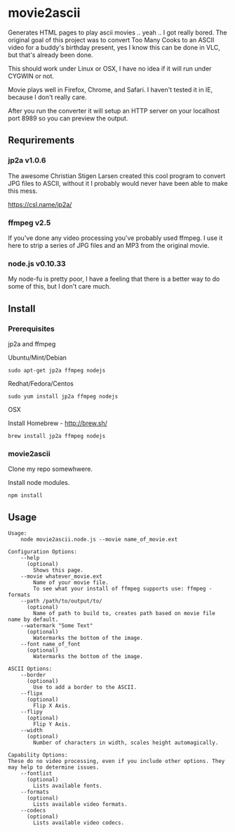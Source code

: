 # movie2ascii

Generates HTML pages to play ascii movies .. yeah .. I got really bored. The original goal of this project was to convert Too Many Cooks to an ASCII video for a buddy's birthday present, yes I know this can be done in VLC, but that's already been done.

This should work under Linux or OSX, I have no idea if it will run under CYGWIN or not.  

Movie plays well in Firefox, Chrome, and Safari.  I haven't tested it in IE, because I don't really care.

After you run the converter it will setup an HTTP server on your localhost port 8989 so you can preview the output.

## Requrirements

### jp2a v1.0.6
The awesome Christian Stigen Larsen created this cool program to convert JPG files to ASCII, without it I probably would never have been able to make this mess.

https://csl.name/jp2a/

### ffmpeg v2.5
If you've done any video processing you've probably used ffmpeg.  I use it here to strip a series of JPG files and an MP3 from the original movie.

### node.js v0.10.33
My node-fu is pretty poor, I have a feeling that there is a better way to do some of this, but I don't care much.

## Install

### Prerequisites

jp2a and ffmpeg

Ubuntu/Mint/Debian
```
sudo apt-get jp2a ffmpeg nodejs
```
Redhat/Fedora/Centos
```
sudo yum install jp2a ffmpeg nodejs
```
OSX

Install Homebrew - http://brew.sh/
```
brew install jp2a ffmpeg nodejs
```

### movie2ascii

Clone my repo somewhwere.

Install node modules.

```
npm install
```

## Usage

```
Usage:
	node movie2ascii.node.js --movie name_of_movie.ext

Configuration Options:
	--help
	  (optional)
		Shows this page.
	--movie whatever_movie.ext
		Name of your movie file.
		To see what your install of ffmpeg supports use: ffmpeg -formats
	--path /path/to/output/to/
	  (optional)
		Name of path to build to, creates path based on movie file name by default.
	--watermark "Some Text"
	  (optional)
		Watermarks the bottom of the image.
	--font name_of_font
	  (optional)
		Watermarks the bottom of the image.

ASCII Options:
	--border
	  (optional)
		Use to add a border to the ASCII.
	--flipx
	  (optional)
		Flip X Axis.
	--flipy
	  (optional)
		Flip Y Axis.
	--width
	  (optional)
		Number of characters in width, scales height automagically.

Capability Options:
These do no video processing, even if you include other options. They may help to determine issues.
	--fontlist
	  (optional)
		Lists available fonts.
	--formats
	  (optional)
		Lists available video formats.
	--codecs
	  (optional)
		Lists available video codecs.

```

